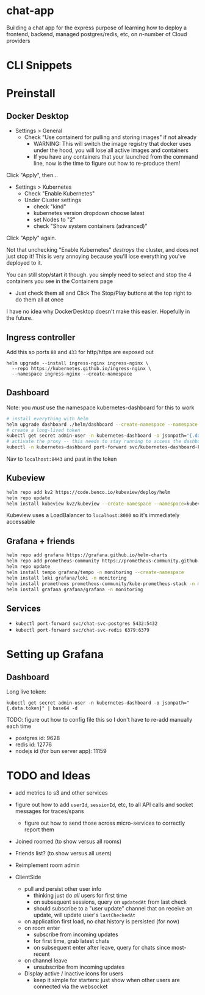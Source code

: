 # chat-app

Building a chat app for the express purpose of learning how to deploy a frontend, backend, managed postgres/redis, etc, on _n_-number of Cloud providers

# CLI Snippets

# Preinstall

## Docker Desktop
- Settings > General
  - Check "Use containerd for pulling and storing images" if not already
    - WARNING: This will switch the image registry that docker uses under the hood, you will lose all active images and containers
    - If you have any containers that your launched from the command line, now is the time to figure out how to re-produce them!

Click "Apply", then...

- Settings > Kubernetes
  - Check "Enable Kubernetes"
  - Under Cluster settings
    - check "kind"
    - kubernetes version dropdown choose latest
    - set Nodes to "2"
    - check "Show system containers (advanced)"

Click "Apply" again.

Not that unchecking "Enable Kubernetes" _destroys_ the cluster, and does not just stop it! This is very annoying because you'll lose everything you've deployed to it.

You can still stop/start it though. you simply need to select and stop the 4 containers you see in the Containers page
- Just check them all and Click The Stop/Play buttons at the top right to do them all at once

I have no idea why DockerDesktop doesn't make this easier. Hopefully in the future.


## Ingress controller

Add this so ports `80` and `433` for http/https are exposed out

```
helm upgrade --install ingress-nginx ingress-nginx \
  --repo https://kubernetes.github.io/ingress-nginx \
  --namespace ingress-nginx --create-namespace 
```

## Dashboard

Note: you _must_ use the namespace kubernetes-dashboard for this to work
```bash
# install everything with helm
helm upgrade dashboard ./helm/dashboard --create-namespace --namespace kubernetes-dashboard --install --dependency-update
# create a long-lived token
kubectl get secret admin-user -n kubernetes-dashboard -o jsonpath="{.data.token}" | base64 -d
# activate the proxy -- this needs to stay running to access the dashboard
kubectl -n kubernetes-dashboard port-forward svc/kubernetes-dashboard-kong-proxy 8443:443
```

Nav to `localhost:8443` and past in the token


## Kubeview

```bash
helm repo add kv2 https://code.benco.io/kubeview/deploy/helm
helm repo update
helm install kubeview kv2/kubeview --create-namespace --namespace=kubeview
```

Kubeview uses a LoadBalancer to `localhost:8000` so it's immediately accessable

## Grafana + friends

```bash
helm repo add grafana https://grafana.github.io/helm-charts
helm repo add prometheus-community https://prometheus-community.github.io/helm-charts
helm repo update
helm install tempo grafana/tempo -n monitoring --create-namespace
helm install loki grafana/loki -n monitoring
helm install prometheus prometheus-community/kube-prometheus-stack -n monitoring
helm install grafana grafana/grafana -n monitoring
```

## Services

- `kubectl port-forward svc/chat-svc-postgres 5432:5432`
- `kubectl port-forward svc/chat-svc-redis 6379:6379`

# Setting up Grafana

## Dashboard

Long live token:
```
kubectl get secret admin-user -n kubernetes-dashboard -o jsonpath="{.data.token}" | base64 -d
```

TODO: figure out how to config file this so I don't have to re-add manually each time
- postgres id: 9628
- redis id: 12776
- nodejs id (for bun server app): 11159


# TODO and Ideas

- add metrics to s3 and other services
- figure out how to add `userId`, `sessionId`, etc, to all API calls and socket messages for traces/spans
  - figure out how to send those across micro-services to correctly report them

- Joined roomed (to show versus all rooms)
- Friends list? (to show versus all users)
- Reimplement room admin

- ClientSide
  - pull and persist other user info
    - thinking just do _all_ users for first time
    - on subsequent sessions, query on `updatedAt` from last check
    - should subscribe to a "user update" channel that on receive an update, will update user's `lastCheckedAt`
  - on application first load, no chat history is persisted (for now)
  - on room enter
    - subscribe from incoming updates
    - for first time, grab latest chats
    - on subsequent enter after leave, query for chats since most-recent
  - on channel leave
    - unsubscribe from incoming updates
  - Display active / inactive icons for users
    - keep it simple for starters: just show when other users are connected via the websocket
